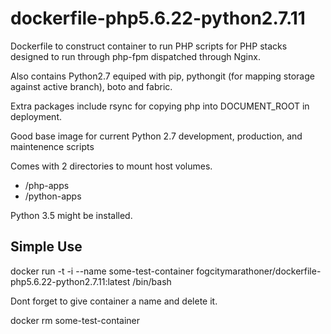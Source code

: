 # dockerfile-php5.6.22-python2.7.11

Dockerfile to construct container to run PHP scripts for PHP stacks designed to run through php-fpm dispatched 
through Nginx.  

Also contains Python2.7 equiped with pip, pythongit (for mapping storage against active branch), boto
and fabric.

Extra packages include rsync for copying php into DOCUMENT_ROOT in deployment.

Good base image for current Python 2.7 development, production, and maintenence scripts

Comes with 2 directories to mount host volumes.

* /php-apps
* /python-apps

Python 3.5 might be installed.

## Simple Use

docker run -t -i --name some-test-container fogcitymarathoner/dockerfile-php5.6.22-python2.7.11:latest /bin/bash

Dont forget to give container a name and delete it.

docker rm some-test-container
